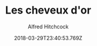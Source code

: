 ---
tmdb_id: '2760'
title: Les cheveux d'or
original_title: 'The Lodger: A Story of the London Fog'
author: Alfred Hitchcock
img_name: lesCheveuxdOr.jpg
release_date: '1927-02-14'
synopsis: >-
  La terreur règne sur Londres : un tueur, qui se surnomme lui-même "Le
  Vengeur", s'en prend à de jeunes femmes blondes. Dans ce climat délétère,
  l'arrivée d'un locataire laconique attise la méfiance des propriétaires de la
  pension de famille Bunting. Sa personnalité secrète et effacée paraît un aveu
  de culpabilité. Serait-il le Vengeur ?
tags: 
- Crime
- Drame
- Thriller
category:
- Films
youtube_url: 'https://www.youtube.com/watch?v=xW8-t8V03BA'
vimeo_url: ''
archive_url: https://archive.org/embed/TheLodgerAStoryOfTheLondonFogvost-fr
webtorrent_magnet:
cast: 'Ivor Novello,June Tripp,Marie Ault,Arthur Chesney,Malcolm Keen'
crew: >-
  Alfred Hitchcock,Marie Belloc Lowndes,Eliot Stannard,Michael Balcon,Carlyle
  Blackwell
imdb_id: tt0017075
adult: 'false'
date: '2018-03-29T23:40:53.769Z'
slug: les-cheveux-dor
---